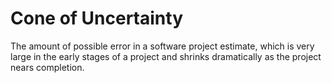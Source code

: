 # Cone of Uncertainty


The amount of possible error in a software project estimate, which is
very large in the early stages of a project and shrinks dramatically as
the project nears completion.

